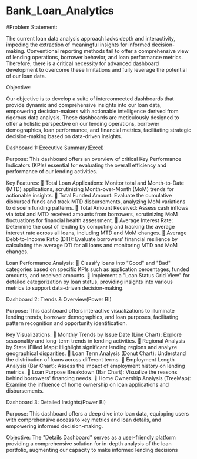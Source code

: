 # Bank_Loan_Analytics

#Problem Statement:

The current loan data analysis approach lacks depth and interactivity, impeding the extraction of meaningful insights for informed decision-making. Conventional reporting methods fail to offer a comprehensive view of lending operations, borrower behavior, and loan performance metrics. Therefore, there is a critical necessity for advanced dashboard development to overcome these limitations and fully leverage the potential of our loan data.

Objective:

Our objective is to develop a suite of interconnected dashboards that provide dynamic and comprehensive insights into our loan data, empowering decision-makers with actionable intelligence derived from rigorous data analysis. These dashboards are meticulously designed to offer a holistic perspective on our lending operations, borrower demographics, loan performance, and financial metrics, facilitating strategic decision-making based on data-driven insights.

Dashboard 1: Executive Summary(Excel)

Purpose: This dashboard offers an overview of critical Key Performance Indicators (KPIs) essential for evaluating the overall efficiency and performance of our lending activities.

Key Features:
 Total Loan Applications: Monitor total and Month-to-Date (MTD) applications, scrutinizing Month-over-Month (MoM) trends for actionable insights.
 Total Funded Amount: Evaluate the cumulative disbursed funds and track MTD disbursements, analyzing MoM variations to discern funding patterns.
 Total Amount Received: Assess cash inflows via total and MTD received amounts from borrowers, scrutinizing MoM fluctuations for financial health assessment.
 Average Interest Rate: Determine the cost of lending by computing and tracking the average interest rate across all loans, including MTD and MoM changes.
 Average Debt-to-Income Ratio (DTI): Evaluate borrowers' financial resilience by calculating the average DTI for all loans and monitoring MTD and MoM changes.

Loan Performance Analysis:
 Classify loans into "Good" and "Bad" categories based on specific KPIs such as application percentages, funded amounts, and received amounts.
 Implement a "Loan Status Grid View" for detailed categorization by loan status, providing insights into various metrics to support data-driven decision-making.


Dashboard 2: Trends & Overview(Power BI)

Purpose: This dashboard offers interactive visualizations to illuminate lending trends, borrower demographics, and loan purposes, facilitating pattern recognition and opportunity identification.

Key Visualizations:
 Monthly Trends by Issue Date (Line Chart): Explore seasonality and long-term trends in lending activities.
 Regional Analysis by State (Filled Map): Highlight significant lending regions and analyze geographical disparities.
 Loan Term Analysis (Donut Chart): Understand the distribution of loans across different terms.
 Employment Length Analysis (Bar Chart): Assess the impact of employment history on lending metrics.
 Loan Purpose Breakdown (Bar Chart): Visualize the reasons behind borrowers' financing needs.
 Home Ownership Analysis (TreeMap): Examine the influence of home ownership on loan applications and disbursements.

Dashboard 3: Detailed Insights(Power BI)

Purpose: This dashboard offers a deep dive into loan data, equipping users with comprehensive access to key metrics and loan details, and empowering informed decision-making.

Objective: The "Details Dashboard" serves as a user-friendly platform providing a comprehensive solution for in-depth analysis of the loan portfolio, augmenting our capacity to make informed lending decisions
